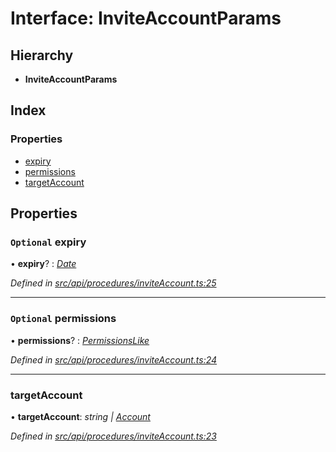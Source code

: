 # Interface: InviteAccountParams

## Hierarchy

* **InviteAccountParams**

## Index

### Properties

* [expiry](inviteaccountparams.md#optional-expiry)
* [permissions](inviteaccountparams.md#optional-permissions)
* [targetAccount](inviteaccountparams.md#targetaccount)

## Properties

### `Optional` expiry

• **expiry**? : *[Date](../enums/transactionargumenttype.md#date)*

*Defined in [src/api/procedures/inviteAccount.ts:25](https://github.com/PolymathNetwork/polymesh-sdk/blob/2a4e4111/src/api/procedures/inviteAccount.ts#L25)*

___

### `Optional` permissions

• **permissions**? : *[PermissionsLike](../globals.md#permissionslike)*

*Defined in [src/api/procedures/inviteAccount.ts:24](https://github.com/PolymathNetwork/polymesh-sdk/blob/2a4e4111/src/api/procedures/inviteAccount.ts#L24)*

___

###  targetAccount

• **targetAccount**: *string | [Account](../classes/account.md)*

*Defined in [src/api/procedures/inviteAccount.ts:23](https://github.com/PolymathNetwork/polymesh-sdk/blob/2a4e4111/src/api/procedures/inviteAccount.ts#L23)*
